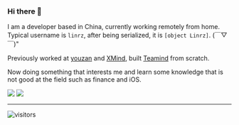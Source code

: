### Hi there 👋

I am a developer based in China, currently working remotely from home. Typical username is `linrz`, after being serialized, it is `[object Linrz]`. (￣▽￣)"

Previously worked at [youzan](https://github.com/youzan) and [XMind](https://github.com/xmindltd), built [Teamind](https://teamind.co) from scratch.

Now doing something that interests me and learn some knowledge that is not good at the field such as finance and iOS.


<div>
  <a align="left">
    <img src="https://github-readme-stats.vercel.app/api?username=linrz&hide_border=true&show_icons=true&theme=vue&layout=compact"/>
  </a>

  <a align="right">
    <img src="https://github-readme-stats.vercel.app/api/top-langs/?username=linrz&layout=compact&hide_border=true&bg_color=fff&count_private=true&include_all_commits=true" />
  </a>
</div>

<hr />

![visitors](https://visitor-badge.glitch.me/badge?page_id=linrz.linrz)
